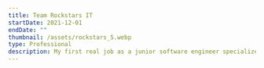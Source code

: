 ```yaml
---
title: Team Rockstars IT
startDate: 2021-12-01
endDate: ""
thumbnail: /assets/rockstars_5.webp
type: Professional
description: My first real job as a junior software engineer specialized in web development!
---
```

